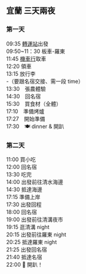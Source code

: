 
<html lang="zh-Hant-TW">
<head>
<meta charset="UTF-8">
</head>
<body>
<h2>宜蘭 三天兩夜</h2>
<h3>第一天</h3>
<p>09:35 <a href="https://www.kamalan.com.tw/rline/intro?id=1&office=19">轉運站</a>出發<br>
09:50~11：30 板車-羅東<br>
11:45 <a href="https://maps.app.goo.gl/Ge8fCPpr1dNCAYUv9?g_st=ac">機車行</a>取車<br>
12:20 領車<br>
13:15 放行李<br>
-（要跟名宿交接、需一段 time）<br>
13:30　張農體驗<br>
14:30　回名宿<br>
15:30　買食材（全體）<br>
17:10　準備烤爐<br>
17:27　開始準備<br>
17:30　🍽 dinner & 開趴<br></p>
<h3>第二天</h3>
<p>11:00 買小吃<br>
12:00 回名宿<br>
13:30 吃完<br>
14:00 出發前往清水海邊<br>
14:30 抵達海邊<br>
17:15 準備上岸<br>
17:30 出發回程<br>
18:00 回名宿<br>
19:00 出發前往清溝夜市<br>
19:15 逛清溝 night<br>
20:15 出發前往羅東 night<br>
20:25 抵達羅東 night<br>
21:25 出發回名宿<br>
21:40 抵達名宿<br>
22:00 🎉 開趴！<br></p>
</body>
</html>